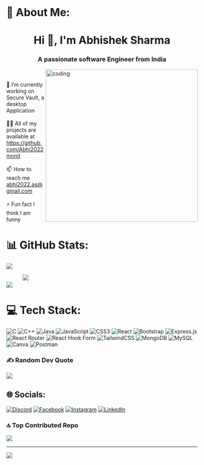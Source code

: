 # 💫 About Me:


<h1 align="center">Hi 👋, I'm Abhishek Sharma</h1>
<h3 align="center">A passionate software Engineer from India</h3>

<img align="right" alt="coding" width="400" src="https://user-images.githubusercontent.com/55389276/140866485-8fb1c876-9a8f-4d6a-98dc-08c4981eaf70.gif"><br/>

🔭 I’m currently working on Secure Vault, a desktop Application<br><br>👨‍💻 All of my projects are available at https://github.com/Abhi2022mnnit<br><br>📫 How to reach me abhi2022.as@gmail.com<br><br>⚡ Fun fact I think I am funny<br/>



# 📊 GitHub Stats:
![](https://github-readme-stats.vercel.app/api/top-langs/?username=Abhi2022mnnit&theme=radical&hide_border=false&include_all_commits=true&count_private=false&layout=compact)

&nbsp;&nbsp;&nbsp;&nbsp;&nbsp;&nbsp;&nbsp;&nbsp;&nbsp;&nbsp;
![](https://github-readme-stats.vercel.app/api?username=Abhi2022mnnit&theme=radical&hide_border=false&include_all_commits=true&count_private=false)<br/>
![](https://github-readme-streak-stats.herokuapp.com/?user=Abhi2022mnnit&theme=radical&hide_border=false)<br/>


# 💻 Tech Stack:
![C](https://img.shields.io/badge/c-%2300599C.svg?style=for-the-badge&logo=c&logoColor=white) ![C++](https://img.shields.io/badge/c++-%2300599C.svg?style=for-the-badge&logo=c%2B%2B&logoColor=white) ![Java](https://img.shields.io/badge/java-%23ED8B00.svg?style=for-the-badge&logo=openjdk&logoColor=white) ![JavaScript](https://img.shields.io/badge/javascript-%23323330.svg?style=for-the-badge&logo=javascript&logoColor=%23F7DF1E) ![CSS3](https://img.shields.io/badge/css3-%231572B6.svg?style=for-the-badge&logo=css3&logoColor=white) ![React](https://img.shields.io/badge/react-%2320232a.svg?style=for-the-badge&logo=react&logoColor=%2361DAFB) ![Bootstrap](https://img.shields.io/badge/bootstrap-%238511FA.svg?style=for-the-badge&logo=bootstrap&logoColor=white) ![Express.js](https://img.shields.io/badge/express.js-%23404d59.svg?style=for-the-badge&logo=express&logoColor=%2361DAFB) ![React Router](https://img.shields.io/badge/React_Router-CA4245?style=for-the-badge&logo=react-router&logoColor=white) ![React Hook Form](https://img.shields.io/badge/React%20Hook%20Form-%23EC5990.svg?style=for-the-badge&logo=reacthookform&logoColor=white) ![TailwindCSS](https://img.shields.io/badge/tailwindcss-%2338B2AC.svg?style=for-the-badge&logo=tailwind-css&logoColor=white) ![MongoDB](https://img.shields.io/badge/MongoDB-%234ea94b.svg?style=for-the-badge&logo=mongodb&logoColor=white) ![MySQL](https://img.shields.io/badge/mysql-%2300000f.svg?style=for-the-badge&logo=mysql&logoColor=white) ![Canva](https://img.shields.io/badge/Canva-%2300C4CC.svg?style=for-the-badge&logo=Canva&logoColor=white) ![Postman](https://img.shields.io/badge/Postman-FF6C37?style=for-the-badge&logo=postman&logoColor=white)

### ✍️ Random Dev Quote
![](https://quotes-github-readme.vercel.app/api?type=horizontal&theme=radical)



## 🌐 Socials:
[![Discord](https://img.shields.io/badge/Discord-%237289DA.svg?logo=discord&logoColor=white)](https://discord.gg/Abhi2022#9369) [![Facebook](https://img.shields.io/badge/Facebook-%231877F2.svg?logo=Facebook&logoColor=white)](https://facebook.com/https://www.facebook.com/profile.php?id=100026582160687) [![Instagram](https://img.shields.io/badge/Instagram-%23E4405F.svg?logo=Instagram&logoColor=white)](abhi_the_sharmaji ) [![LinkedIn](https://img.shields.io/badge/LinkedIn-%230077B5.svg?logo=linkedin&logoColor=white)](https://linkedin.com/in/abhishek-sharma-70340921b) 

### 🔝 Top Contributed Repo
![](https://github-contributor-stats.vercel.app/api?username=Abhi2022mnnit&limit=5&theme=dark&combine_all_yearly_contributions=true)

---
[![](https://visitcount.itsvg.in/api?id=Abhi2022mnnit&icon=0&color=0)](https://visitcount.itsvg.in)

<!-- Proudly created with GPRM ( https://gprm.itsvg.in ) -->

